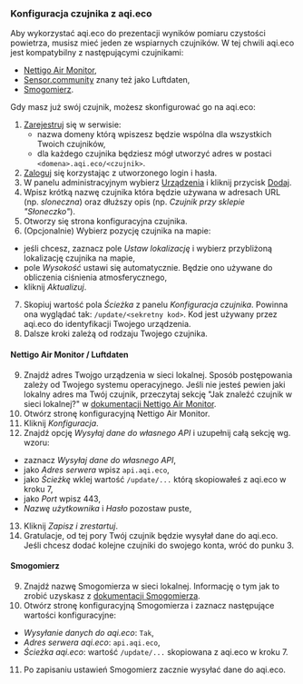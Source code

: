 ### Konfiguracja czujnika z aqi.eco

Aby wykorzystać aqi.eco do prezentacji wyników pomiaru czystości powietrza, musisz mieć jeden ze wspiarnych czujników. W tej chwili aqi.eco jest kompatybilny z następującymi czujnikami:

* [Nettigo Air Monitor](https://air.nettigo.pl/zbuduj/),
* [Sensor.community](http://luftdaten.org.pl/) znany też jako Luftdaten,
* [Smogomierz](https://github.com/hackerspace-silesia/Smogomierz).

Gdy masz już swój czujnik, możesz skonfigurować go na aqi.eco:

1. [Zarejestruj](/register) się w serwisie:
    - nazwa domeny którą wpiszesz będzie wspólna dla wszystkich Twoich czujników,
    - dla każdego czujnika będziesz mógł utworzyć adres w postaci `<domena>.aqi.eco/<czujnik>`.
2. [Zaloguj](/login) się korzystając z utworzonego login i hasła.
3. W panelu administracyjnym wybierz [Urządzenia](/device) i kliknij przycisk [Dodaj](/device/create).
4. Wpisz krótką nazwę czujnika która będzie używana w adresach URL (np. *sloneczna*) oraz dłuższy opis (np. *Czujnik przy sklepie "Słoneczko"*).
5. Otworzy się strona konfiguracyjna czujnika.
6. (Opcjonalnie) Wybierz pozycję czujnika na mapie:
- jeśli chcesz, zaznacz pole *Ustaw lokalizację* i wybierz przybliżoną lokalizację czujnika na mapie,
- pole *Wysokość* ustawi się automatycznie. Będzie ono używane do obliczenia ciśnienia atmosferycznego,
- kliknij *Aktualizuj*.
7. Skopiuj wartość pola *Ścieżka* z panelu *Konfiguracja czujnika*. Powinna ona wyglądać tak: `/update/<sekretny kod>`. Kod jest używany przez aqi.eco do identyfikacji Twojego urządzenia.
8. Dalsze kroki zależą od rodzaju Twojego czujnika.

#### Nettigo Air Monitor / Luftdaten

9. Znajdź adres Twojgo urządzenia w sieci lokalnej. Sposób postępowania zależy od Twojego systemu operacyjnego. Jeśli nie jesteś pewien jaki lokalny adres ma Twój czujnik, przeczytaj sekcję "Jak znaleźć czujnik w sieci lokalnej?" w [dokumentacji Nettigo Air Monitor](https://air.nettigo.pl/baza-wiedzy/namf-konfiguracja-firmware/).
10. Otwórz stronę konfiguracyjną Nettigo Air Monitor.
11. Kliknij *Konfiguracja*.
12. Znajdź opcję *Wysyłaj dane do własnego API* i uzupełnij całą sekcję wg. wzoru:
- zaznacz *Wysyłaj dane do własnego API*,
- jako *Adres serwera* wpisz `api.aqi.eco`,
- jako *Ścieżkę* wklej wartość `/update/...` którą skopiowałeś z aqi.eco w kroku 7,
- jako *Port* wpisz 443,
- *Nazwę użytkownika* i *Hasło* pozostaw puste,
13. Kliknij *Zapisz i zrestartuj*.
14. Gratulacje, od tej pory Twój czujnik będzie wysyłał dane do aqi.eco. Jeśli chcesz dodać kolejne czujniki do swojego konta, wróć do punku 3.

#### Smogomierz

9. Znajdź nazwę Smogomierza w sieci lokalnej. Informację o tym jak to zrobić uzyskasz z [dokumentacji Smogomierza](https://github.com/hackerspace-silesia/Smogomierz/blob/master/instrukcje/software-additionals.md#nazwa-urz%C4%85dzenia-oraz-bonjourzeroconf).
10. Otwórz stronę konfiguracyjną Smogomierza i zaznacz następujące wartości konfiguracyjne:
- *Wysyłanie danych do aqi.eco*: `Tak`,
- *Adres serwera aqi.eco*: `api.aqi.eco`,
- *Ścieżka aqi.eco*: wartość `/update/...` skopiowana z aqi.eco w kroku 7.
11. Po zapisaniu ustawień Smogomierz zacznie wysyłać dane do aqi.eco.

